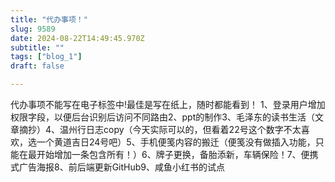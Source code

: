 ```yaml
--- 
title: "代办事项！" 
slug: 9589
date: 2024-08-22T14:49:45.970Z 
subtitle: "" 
tags: ["blog_1"] 
draft: false

--- 
```



代办事项不能写在电子标签中!最佳是写在纸上，随时都能看到！
1、登录用户增加权限字段，以便后台识别后访问不同路由2、ppt的制作3、毛泽东的读书生活（文章摘抄）4、温州行日志copy（今天实际可以的，但看着22号这个数字不太喜欢，选一个黄道吉日24号吧）5、手机便笺内容的搬迁（便笺没有做插入功能，只能在最开始增加一条包含所有！）6、牌子更换，备胎添新，车辆保险！7、便携式广告海报8、前后端更新GitHub9、咸鱼小红书的试点
